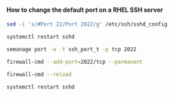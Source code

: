 #### How to change the default port on a RHEL SSH server

```sh
sed -i 's/#Port 22/Port 2022/g' /etc/ssh/sshd_config
```
```sh
systemctl restart sshd
```
```sh
semanage port -a -t ssh_port_t -p tcp 2022
```
```sh
firewall-cmd --add-port=2022/tcp --permanent
```
```sh
firewall-cmd --reload
```
```sh
systemctl restart sshd
```
